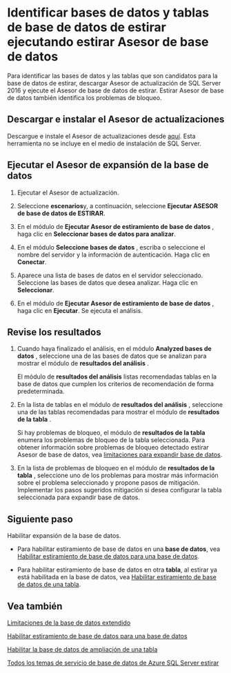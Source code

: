 <properties
    pageTitle="Identificar bases de datos y tablas de base de datos de estirar ejecutando Asesor de base de datos de estirar | Microsoft Azure"
    description="Obtenga información sobre cómo identificar bases de datos y las tablas que son candidatos para expandir base de datos."
    services="sql-server-stretch-database"
    documentationCenter=""
    authors="douglaslMS"
    manager="jhubbard"
    editor=""/>

<tags
    ms.service="sql-server-stretch-database"
    ms.workload="data-management"
    ms.tgt_pltfrm="na"
    ms.devlang="na"
    ms.topic="article"
    ms.date="06/14/2016"
    ms.author="douglasl"/>

# <a name="identify-databases-and-tables-for-stretch-database-by-running-stretch-database-advisor"></a>Identificar bases de datos y tablas de base de datos de estirar ejecutando estirar Asesor de base de datos

Para identificar las bases de datos y las tablas que son candidatos para la base de datos de estirar, descargar Asesor de actualización de SQL Server 2016 y ejecute el Asesor de base de datos de estirar. Estirar Asesor de base de datos también identifica los problemas de bloqueo.

## <a name="download-and-install-upgrade-advisor"></a>Descargar e instalar el Asesor de actualizaciones
Descargue e instale el Asesor de actualizaciones desde [aquí](http://go.microsoft.com/fwlink/?LinkID=613421). Esta herramienta no se incluye en el medio de instalación de SQL Server.

## <a name="run-the-stretch-database-advisor"></a>Ejecutar el Asesor de expansión de la base de datos

1.  Ejecutar el Asesor de actualización.

2.  Seleccione **escenarios**y, a continuación, seleccione **Ejecutar ASESOR de base de datos de ESTIRAR**.

3.  En el módulo de **Ejecutar Asesor de estiramiento de base de datos** , haga clic en **Seleccionar bases de datos para analizar**.

4.  En el módulo **Seleccione bases de datos** , escriba o seleccione el nombre del servidor y la información de autenticación. Haga clic en **Conectar**.

5.  Aparece una lista de bases de datos en el servidor seleccionado. Seleccione las bases de datos que desea analizar. Haga clic en **Seleccionar**.

6.  En el módulo de **Ejecutar Asesor de estiramiento de base de datos** , haga clic en **Ejecutar**.  Se ejecuta el análisis.

## <a name="review-the-results"></a>Revise los resultados

1.  Cuando haya finalizado el análisis, en el módulo **Analyzed bases de datos** , seleccione una de las bases de datos que se analizan para mostrar el módulo de **resultados del análisis** .

    El módulo de **resultados del análisis** listas recomendadas tablas en la base de datos que cumplen los criterios de recomendación de forma predeterminada.

2.  En la lista de tablas en el módulo de **resultados del análisis** , seleccione una de las tablas recomendadas para mostrar el módulo de **resultados de la tabla** .

    Si hay problemas de bloqueo, el módulo de **resultados de la tabla** enumera los problemas de bloqueo de la tabla seleccionada. Para obtener información sobre problemas de bloqueo detectado estirar Asesor de base de datos, vea [limitaciones para expandir base de datos](sql-server-stretch-database-limitations.md).

3.  En la lista de problemas de bloqueo en el módulo de **resultados de la tabla** , seleccione uno de los problemas para mostrar más información sobre el problema seleccionado y propone pasos de mitigación. Implementar los pasos sugeridos mitigación si desea configurar la tabla seleccionada para expandir base de datos.

## <a name="next-step"></a>Siguiente paso
Habilitar expansión de la base de datos.

-   Para habilitar estiramiento de base de datos en una **base de datos**, vea [Habilitar estiramiento de base de datos para una base de datos](sql-server-stretch-database-enable-database.md).

-   Para habilitar estiramiento de base de datos en otra **tabla**, al estirar ya está habilitada en la base de datos, vea [Habilitar estiramiento de base de datos de una tabla](sql-server-stretch-database-enable-table.md).

## <a name="see-also"></a>Vea también

[Limitaciones de la base de datos extendido](sql-server-stretch-database-limitations.md)

[Habilitar estiramiento de base de datos para una base de datos](sql-server-stretch-database-enable-database.md)

[Habilitar la base de datos de ampliación de una tabla](sql-server-stretch-database-enable-table.md)

[Todos los temas de servicio de base de datos de Azure SQL Server estirar](sql-server-stretch-database-index-all-articles.md)
